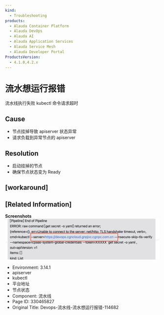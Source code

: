 ```yaml
---
kind:
  - Troubleshooting
products:
  - Alauda Container Platform
  - Alauda DevOps
  - Alauda AI
  - Alauda Application Services
  - Alauda Service Mesh
  - Alauda Developer Portal
ProductsVersion:
  - 4.1.0,4.2.x
---
```

<!-- A type of document that involves encountering a fault, diagnosing it, performing root cause analysis, and providing solutions. -->

# 流水想运行报错

流水线执行失败 kubectl 命令请求超时

## Cause
- 节点挂掉导致 apiserver 状态异常
- 请求负载到异常节点的 apiserver

## Resolution
- 启动挂掉的节点
- 确保节点状态变为 Ready

## [workaround]

## [Related Information]
**Screenshots**
![](assets/devops-liu-shui-xian-liu-shui-xiang-yun-xing-bao-cuo-114682/mceclip0_1754562772155_hg3us.png)
- Environment: 3.14.1
- apiserver
- kubectl
- 平台地址
- 节点状态
- Component: 流水线
- Page ID: 330465827
- Original Title: Devops-流水线-流水想运行报错-114682
